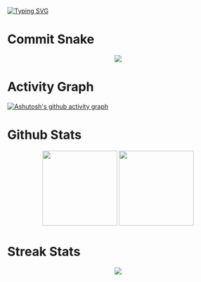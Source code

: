 
[![Typing SVG](https://readme-typing-svg.demolab.com?font=Fira+Code&pause=1000&color=000000&width=435&lines=%E5%90%AC%EF%BC%81+%E8%BF%99%E4%BA%9B%E4%BB%A3%E7%A0%81%E6%9C%89%E5%A3%B0%E9%9F%B3%EF%BC%81)](https://git.io/typing-svg)

# Commit Snake
<div align="center"><img src="https://raw.githubusercontent.com/luyao777/luyao777/main/assets/github-contribution-grid-snake.svg" ></div>





# Activity Graph
[![Ashutosh's github activity graph](https://github-readme-activity-graph.cyclic.app/graph?username=luyao777&theme=vue&bg_color=ffffff)](https://github.com/luyao777/github-readme-activity-graph)

# Github Stats
<div align="center">
<span>  </span>
<img height="170px" src="https://github-readme-stats.vercel.app/api?username=luyao777" /><span>  </span><img height="170px" src="https://github-readme-stats.vercel.app/api/top-langs/?username=luyao777&layout=compact&langs_count=8" />
<span>  </span>
</div>

# Streak Stats
<div align="center">
    <img  src="https://github-readme-streak-stats.herokuapp.com/?user=luyao777" />
</div>

